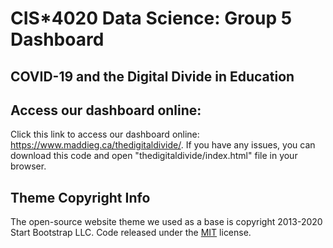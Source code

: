 # CIS*4020 Data Science: Group 5 Dashboard
## COVID-19 and the Digital Divide in Education

## Access our dashboard online:
Click this link to access our dashboard online: https://www.maddieg.ca/thedigitaldivide/. If you have any issues, you can download this code and open "thedigitaldivide/index.html" file in your browser.

## Theme Copyright Info
The open-source website theme we used as a base is copyright 2013-2020 Start Bootstrap LLC. Code released under the [MIT](https://github.com/StartBootstrap/startbootstrap-resume/blob/gh-pages/LICENSE) license.

